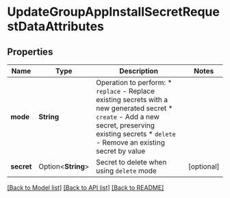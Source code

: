 # UpdateGroupAppInstallSecretRequestDataAttributes

## Properties

Name | Type | Description | Notes
------------ | ------------- | ------------- | -------------
**mode** | **String** | Operation to perform:   * `replace` - Replace existing secrets with a new generated secret   * `create` - Add a new secret, preserving existing secrets   * `delete` - Remove an existing secret by value  | 
**secret** | Option<**String**> | Secret to delete when using `delete` mode | [optional]

[[Back to Model list]](../README.md#documentation-for-models) [[Back to API list]](../README.md#documentation-for-api-endpoints) [[Back to README]](../README.md)


